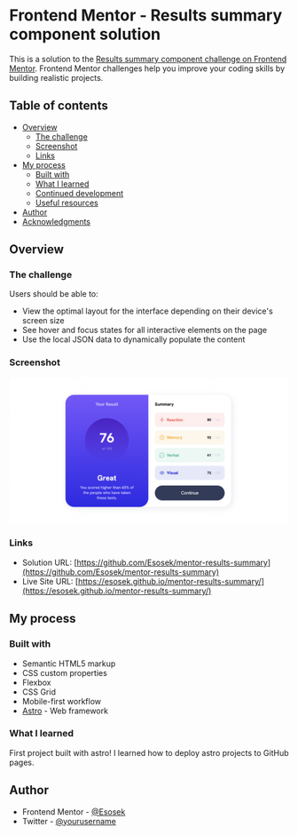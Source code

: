 # Frontend Mentor - Results summary component solution

This is a solution to the [Results summary component challenge on Frontend Mentor](https://www.frontendmentor.io/challenges/results-summary-component-CE_K6s0maV). Frontend Mentor challenges help you improve your coding skills by building realistic projects. 

## Table of contents

- [Overview](#overview)
  - [The challenge](#the-challenge)
  - [Screenshot](#screenshot)
  - [Links](#links)
- [My process](#my-process)
  - [Built with](#built-with)
  - [What I learned](#what-i-learned)
  - [Continued development](#continued-development)
  - [Useful resources](#useful-resources)
- [Author](#author)
- [Acknowledgments](#acknowledgments)

## Overview

### The challenge

Users should be able to:

- View the optimal layout for the interface depending on their device's screen size
- See hover and focus states for all interactive elements on the page
- Use the local JSON data to dynamically populate the content

### Screenshot

![](public/images/desktop_final.png)

### Links

- Solution URL: [https://github.com/Esosek/mentor-results-summary](https://github.com/Esosek/mentor-results-summary)
- Live Site URL: [https://esosek.github.io/mentor-results-summary/](https://esosek.github.io/mentor-results-summary/)

## My process

### Built with

- Semantic HTML5 markup
- CSS custom properties
- Flexbox
- CSS Grid
- Mobile-first workflow
- [Astro](https://astro.build/) - Web framework

### What I learned

First project built with astro! I learned how to deploy astro projects to GitHub pages.

## Author

- Frontend Mentor - [@Esosek](https://www.frontendmentor.io/profile/Esosek)
- Twitter - [@yourusername](https://www.twitter.com/yourusername)
